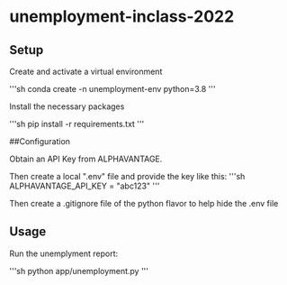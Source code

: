 # unemployment-inclass-2022


## Setup
Create and activate a virtual environment

'''sh
conda create -n unemployment-env python=3.8
'''

Install the necessary packages

'''sh
pip install -r requirements.txt
'''


##Configuration

Obtain an API Key from ALPHAVANTAGE.

Then create a local ".env" file and provide the key like this:
'''sh
ALPHAVANTAGE_API_KEY = "abc123"
'''

Then create a .gitignore file of the python flavor to help hide the .env file

## Usage



Run the unemplyment report:

'''sh
python app/unemployment.py
'''


